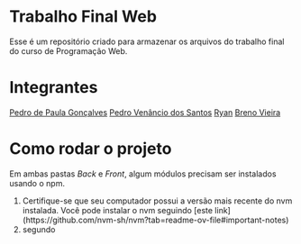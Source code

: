 # Trabalho Final Web
Esse é um repositório criado para armazenar os arquivos do trabalho final do curso de Programação Web.

# Integrantes
[Pedro de Paula Gonçalves](https://github.com/Pedroca2005BR)
[Pedro Venâncio dos Santos](https://github.com/pdrVenancio)
[Ryan](https://github.com/RyanForward)
[Breno Vieira](https://github.com/Brenovnc)

# Como rodar o projeto
Em ambas pastas *Back* e *Front*, algum módulos precisam ser instalados usando o npm. 
<ol>
    <li> Certifique-se que seu computador possui a versão mais recente do nvm instalada. Você pode instalar o nvm seguindo [este link](https://github.com/nvm-sh/nvm?tab=readme-ov-file#important-notes)
    <li> segundo
</ol>
